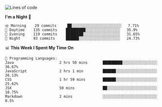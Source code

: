 <!--START_SECTION:waka-->
![Lines of code](https://img.shields.io/badge/From%20Hello%20World%20I%27ve%20Written-142817%20lines%20of%20code-blue)

**I'm a Night 🦉** 

```text
🌞 Morning    29 commits     ██░░░░░░░░░░░░░░░░░░░░░░░   7.71% 
🌆 Daytime    135 commits    █████████░░░░░░░░░░░░░░░░   35.9% 
🌃 Evening    119 commits    ████████░░░░░░░░░░░░░░░░░   31.65% 
🌙 Night      93 commits     ██████░░░░░░░░░░░░░░░░░░░   24.73%

```


📊 **This Week I Spent My Time On** 

```text
💬 Programming Languages: 
Java                     2 hrs 50 mins       █████████░░░░░░░░░░░░░░░░   36.67% 
JavaScript               2 hrs 1 min         ██████░░░░░░░░░░░░░░░░░░░   26.13% 
CSS                      1 hr 59 mins        ██████░░░░░░░░░░░░░░░░░░░   25.62% 
JSX                      50 mins             ██░░░░░░░░░░░░░░░░░░░░░░░   10.75% 
Markdown                 2 mins              ░░░░░░░░░░░░░░░░░░░░░░░░░   0.5%

```


<!--END_SECTION:waka-->
